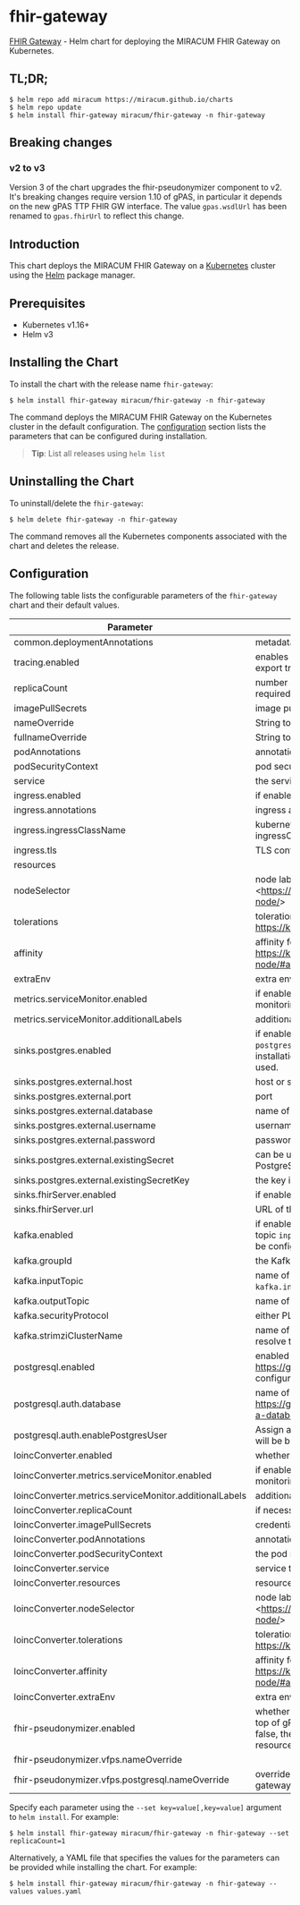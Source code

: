 # fhir-gateway

[FHIR Gateway](https://github.com/miracum/fhir-gateway) - Helm chart for deploying the MIRACUM FHIR Gateway on Kubernetes.

## TL;DR;

```console
$ helm repo add miracum https://miracum.github.io/charts
$ helm repo update
$ helm install fhir-gateway miracum/fhir-gateway -n fhir-gateway
```

## Breaking changes

### v2 to v3

Version 3 of the chart upgrades the fhir-pseudonymizer component to v2. It's breaking changes require version 1.10 of gPAS, in particular it depends
on the new gPAS TTP FHIR GW interface. The value `gpas.wsdlUrl` has been renamed to `gpas.fhirUrl` to reflect this change.

## Introduction

This chart deploys the MIRACUM FHIR Gateway on a [Kubernetes](http://kubernetes.io) cluster using the [Helm](https://helm.sh) package manager.

## Prerequisites

- Kubernetes v1.16+
- Helm v3

## Installing the Chart

To install the chart with the release name `fhir-gateway`:

```console
$ helm install fhir-gateway miracum/fhir-gateway -n fhir-gateway
```

The command deploys the MIRACUM FHIR Gateway on the Kubernetes cluster in the default configuration. The [configuration](#configuration) section lists the parameters that can be configured during installation.

> **Tip**: List all releases using `helm list`

## Uninstalling the Chart

To uninstall/delete the `fhir-gateway`:

```console
$ helm delete fhir-gateway -n fhir-gateway
```

The command removes all the Kubernetes components associated with the chart and deletes the release.

## Configuration

The following table lists the configurable parameters of the `fhir-gateway` chart and their default values.

| Parameter                                              | Description                                                                                                                                                                                                                                       | Default                                                          |
| ------------------------------------------------------ | ------------------------------------------------------------------------------------------------------------------------------------------------------------------------------------------------------------------------------------------------- | ---------------------------------------------------------------- |
| common.deploymentAnnotations                           | metadata.annotations to apply to all deployments                                                                                                                                                                                                  | <code>{}</code>                                                  |
| tracing.enabled                                        | enables tracing for all supported components by default, the components export traces in Jaeger format to `localhost:16686`                                                                                                                       | <code>false</code>                                               |
| replicaCount                                           | number of replicas. The application is well-suited to scale horizontally if required.                                                                                                                                                             | <code>1</code>                                                   |
| imagePullSecrets                                       | image pull secrets for the pod                                                                                                                                                                                                                    | <code>[]</code>                                                  |
| nameOverride                                           | String to partially override fullname template (will maintain the release name)                                                                                                                                                                   | <code>""</code>                                                  |
| fullnameOverride                                       | String to fully override fullname template                                                                                                                                                                                                        | <code>""</code>                                                  |
| podAnnotations                                         | annotations to apply to the pod                                                                                                                                                                                                                   | <code>{}</code>                                                  |
| podSecurityContext                                     | pod security context                                                                                                                                                                                                                              | <code>{}</code>                                                  |
| service                                                | the service used to expose the FHIR GW REST endpoint                                                                                                                                                                                              | <code>{"metricsPort":8081,"port":8080,"type":"ClusterIP"}</code> |
| ingress.enabled                                        | if enabled, create an Ingress to expose the FHIR Gateway outside the cluster                                                                                                                                                                      | <code>false</code>                                               |
| ingress.annotations                                    | ingress annotations                                                                                                                                                                                                                               | <code>{}</code>                                                  |
| ingress.ingressClassName                               | kubernetes.io/ingress.class: nginx kubernetes.io/tls-acme: "true" ingressClassName field                                                                                                                                                          | <code>""</code>                                                  |
| ingress.tls                                            | TLS config                                                                                                                                                                                                                                        | <code>[]</code>                                                  |
| resources                                              |                                                                                                                                                                                                                                                   | <code>{}</code>                                                  |
| nodeSelector                                           | node labels for pods assignment see: <<https://kubernetes.io/docs/concepts/scheduling-eviction/assign-pod-node/>>                                                                                                                                 | <code>{}</code>                                                  |
| tolerations                                            | tolerations for pods assignment see: <https://kubernetes.io/docs/concepts/configuration/taint-and-toleration/>                                                                                                                                    | <code>[]</code>                                                  |
| affinity                                               | affinity for pods assignment see: <https://kubernetes.io/docs/concepts/configuration/assign-pod-node/#affinity-and-anti-affinity>                                                                                                                 | <code>{}</code>                                                  |
| extraEnv                                               | extra environment vars to set on the FHIR gateway container                                                                                                                                                                                       | <code>[]</code>                                                  |
| metrics.serviceMonitor.enabled                         | if enabled, creates a ServiceMonitor instance for Prometheus Operator-based monitoring                                                                                                                                                            | <code>false</code>                                               |
| metrics.serviceMonitor.additionalLabels                | additional labels for the ServiceMonitor resource, e.g. `release: prometheus`                                                                                                                                                                     | <code>{}</code>                                                  |
| sinks.postgres.enabled                                 | if enabled, writes all received FHIR resources to a Postgres DB if `postgresql.enabled=true`, then a Postgres DB is started as part of this installation. If `postgresql.enabled=false`, then `sinks.postgres.external.*` is used.                | <code>true</code>                                                |
| sinks.postgres.external.host                           | host or server name                                                                                                                                                                                                                               | <code>""</code>                                                  |
| sinks.postgres.external.port                           | port                                                                                                                                                                                                                                              | <code>"5432"</code>                                              |
| sinks.postgres.external.database                       | name of the database to connect to                                                                                                                                                                                                                | <code>""</code>                                                  |
| sinks.postgres.external.username                       | username to authenticate as                                                                                                                                                                                                                       | <code>""</code>                                                  |
| sinks.postgres.external.password                       | password for the user                                                                                                                                                                                                                             | <code>""</code>                                                  |
| sinks.postgres.external.existingSecret                 | can be used to specify the name of an existing secret containing the PostgreSQL password. An alternative to setting the password above.                                                                                                           | <code>""</code>                                                  |
| sinks.postgres.external.existingSecretKey              | the key inside the `existingSecret` containing the password.                                                                                                                                                                                      | <code>"postgresql-password"</code>                               |
| sinks.fhirServer.enabled                               | if enabled, sends all received resources to the specified FHIR server                                                                                                                                                                             | <code>false</code>                                               |
| sinks.fhirServer.url                                   | URL of the FHIR server. Support for authentication is not implemented.                                                                                                                                                                            | <code>""</code>                                                  |
| kafka.enabled                                          | if enabled, the FHIR Gateway will read resources from the specified Kafka topic `inputTopic` and write them to `outputTopic`. Requires the Kafka cluster to be configured using <https://strimzi.io/>.                                            | <code>false</code>                                               |
| kafka.groupId                                          | the Kafka consumer group id. Evaluated as a template.                                                                                                                                                                                             | <code>'{{ include "fhir-gateway.fullname" . }}-gateway'</code>   |
| kafka.inputTopic                                       | name of the Kafka topic to read resources from DEPRECATED: use `kafka.inputTopics` (note the s) instead.                                                                                                                                          | <code>fhir-raw</code>                                            |
| kafka.outputTopic                                      | name of the topic to write processed resources to                                                                                                                                                                                                 | <code>fhir.post-gatway</code>                                    |
| kafka.securityProtocol                                 | either PLAINTEXT or SSL                                                                                                                                                                                                                           | <code>PLAINTEXT</code>                                           |
| kafka.strimziClusterName                               | name of the Strimzi Kafka CRD this gateway should connect to. This is used to resolve the Kafka bootstrap service.                                                                                                                                | <code>"my-cluster"</code>                                        |
| postgresql.enabled                                     | enabled the included Postgres DB see <https://github.com/bitnami/charts/tree/master/bitnami/postgresql> for configuration options                                                                                                                 | <code>true</code>                                                |
| postgresql.auth.database                               | name of the database to create see: <https://github.com/bitnami/containers/tree/main/bitnami/postgresql#creating-a-database-on-first-run>                                                                                                         | <code>"fhir_gateway"</code>                                      |
| postgresql.auth.enablePostgresUser                     | Assign a password to the "postgres" admin user. Otherwise, remote access will be blocked for this user                                                                                                                                            | <code>true</code>                                                |
| loincConverter.enabled                                 | whether to enable the LOINC conversion and harmonization service                                                                                                                                                                                  | <code>true</code>                                                |
| loincConverter.metrics.serviceMonitor.enabled          | if enabled, creates a ServiceMonitor instance for Prometheus Operator-based monitoring                                                                                                                                                            | <code>false</code>                                               |
| loincConverter.metrics.serviceMonitor.additionalLabels | additional labels for the ServiceMonitor resource, e.g. `release: prometheus`                                                                                                                                                                     | <code>{}</code>                                                  |
| loincConverter.replicaCount                            | if necessary, the service can easily scale horizontally                                                                                                                                                                                           | <code>1</code>                                                   |
| loincConverter.imagePullSecrets                        | credentials to use when pulling the image                                                                                                                                                                                                         | <code>[]</code>                                                  |
| loincConverter.podAnnotations                          | annotations for the pod                                                                                                                                                                                                                           | <code>{}</code>                                                  |
| loincConverter.podSecurityContext                      | the pod security context                                                                                                                                                                                                                          | <code>{}</code>                                                  |
| loincConverter.service                                 | service to expose the application                                                                                                                                                                                                                 | <code>{"port":8080,"type":"ClusterIP"}</code>                    |
| loincConverter.resources                               | resource limits and requests                                                                                                                                                                                                                      | <code>{}</code>                                                  |
| loincConverter.nodeSelector                            | node labels for pods assignment see: <<https://kubernetes.io/docs/concepts/scheduling-eviction/assign-pod-node/>>                                                                                                                                 | <code>{}</code>                                                  |
| loincConverter.tolerations                             | tolerations for pods assignment see: <https://kubernetes.io/docs/concepts/configuration/taint-and-toleration/>                                                                                                                                    | <code>[]</code>                                                  |
| loincConverter.affinity                                | affinity for pods assignment see: <https://kubernetes.io/docs/concepts/configuration/assign-pod-node/#affinity-and-anti-affinity>                                                                                                                 | <code>{}</code>                                                  |
| loincConverter.extraEnv                                | extra environment variables to set on the                                                                                                                                                                                                         | <code>[]</code>                                                  |
| fhir-pseudonymizer.enabled                             | whether to enable the FHIR Pseudonymizer - a thin, FHIR-native wrapper on top of gPAS an Vfps with additional options for anonymization. if this is set to false, then the FHIR gateway will not attempt to pseudonymize/anonymize the resources. | <code>true</code>                                                |
| fhir-pseudonymizer.vfps.nameOverride                   |                                                                                                                                                                                                                                                   | <code>gateway-vfps</code>                                        |
| fhir-pseudonymizer.vfps.postgresql.nameOverride        | overrides the chart's postgres server name to avoid conflicts with the fhir-gateway's postgresql                                                                                                                                                  | <code>"vfps-postgres"</code>                                     |

Specify each parameter using the `--set key=value[,key=value]` argument to `helm install`. For example:

```console
$ helm install fhir-gateway miracum/fhir-gateway -n fhir-gateway --set replicaCount=1
```

Alternatively, a YAML file that specifies the values for the parameters can be provided while
installing the chart. For example:

```console
$ helm install fhir-gateway miracum/fhir-gateway -n fhir-gateway --values values.yaml
```

